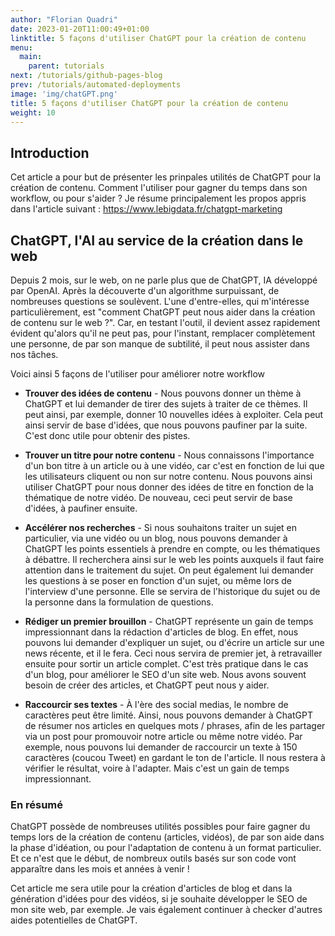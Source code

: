 ```yaml
---
author: "Florian Quadri"
date: 2023-01-20T11:00:49+01:00
linktitle: 5 façons d'utiliser ChatGPT pour la création de contenu
menu:
  main:
    parent: tutorials
next: /tutorials/github-pages-blog
prev: /tutorials/automated-deployments
image: 'img/chatGPT.png'
title: 5 façons d'utiliser ChatGPT pour la création de contenu
weight: 10
---
```



## Introduction

Cet article a pour but de présenter les prinpales utilités de ChatGPT pour la création de contenu. Comment l'utiliser pour gagner du temps dans son workflow, ou pour s'aider ? Je résume principalement les propos appris dans l'article suivant : https://www.lebigdata.fr/chatgpt-marketing
<!-- //test -->
## ChatGPT, l'AI au service de la création dans le web

Depuis 2 mois, sur le web, on ne parle plus que de ChatGPT, IA développé par OpenAI. Après la découverte d'un algorithme surpuissant, de nombreuses questions se soulèvent. L'une d'entre-elles, qui m'intéresse particulièrement, est "comment ChatGPT peut nous aider dans la création de contenu sur le web ?". Car, en testant l'outil, il devient assez rapidement évident qu'alors qu'il ne peut pas, pour l'instant, remplacer complètement une personne, de par son manque de subtilité, il peut nous assister dans nos tâches.

Voici ainsi 5 façons de l'utiliser pour améliorer notre workflow 

- **Trouver des idées de contenu** - Nous pouvons donner un thème à ChatGPT et lui demander de tirer des sujets à traiter de ce thèmes. Il peut ainsi, par exemple, donner 10 nouvelles idées à exploiter. Cela peut ainsi servir de base d'idées, que nous pouvons paufiner par la suite. C'est donc utile pour obtenir des pistes.

- **Trouver un titre pour notre contenu** - Nous connaissons l'importance d'un bon titre à un article ou à une vidéo, car c'est en fonction de lui que les utilisateurs cliquent ou non sur notre contenu. Nous pouvons ainsi utiliser ChatGPT pour nous donner des idées de titre en fonction de la thématique de notre vidéo. De nouveau, ceci peut servir de base d'idées, à paufiner ensuite.

- **Accélérer nos recherches** - Si nous souhaitons traiter un sujet en particulier, via une vidéo ou un blog, nous pouvons demander à ChatGPT les points essentiels à prendre en compte, ou les thématiques à débattre. Il recherchera ainsi sur le web les points auxquels il faut faire attention dans le traitement du sujet. On peut également lui demander les questions à se poser en fonction d'un sujet, ou même lors de l'interview d'une personne. Elle se servira de l'historique du sujet ou de la personne dans la formulation de questions.

- **Rédiger un premier brouillon** - ChatGPT représente un gain de temps impressionnant dans la rédaction d'articles de blog. En effet, nous pouvons lui demander d'expliquer un sujet, ou d'écrire un article sur une news récente, et il le fera. Ceci nous servira de premier jet, à retravailler ensuite pour sortir un article complet. C'est très pratique dans le cas d'un blog, pour améliorer le SEO d'un site web. Nous avons souvent besoin de créer des articles, et ChatGPT peut nous y aider.

- **Raccourcir ses textes** - À l'ère des social medias, le nombre de caractères peut être limité. Ainsi, nous pouvons demander à ChatGPT de résumer nos articles en quelques mots / phrases, afin de les partager via un post pour promouvoir notre article ou même notre vidéo. Par exemple, nous pouvons lui demander de raccourcir un texte à 150 caractères (coucou Tweet) en gardant le ton de l'article. Il nous restera à vérifier le résultat, voire à l'adapter. Mais c'est un gain de temps impressionnant.

### En résumé

ChatGPT possède de nombreuses utilités possibles pour faire gagner du temps lors de la création de contenu (articles, vidéos), de par son aide dans la phase d'idéation, ou pour l'adaptation de contenu à un format particulier. Et ce n'est que le début, de nombreux outils basés sur son code vont apparaître dans les mois et années à venir !

Cet article me sera utile pour la création d'articles de blog et dans la génération d'idées pour des vidéos, si je souhaite développer le SEO de mon site web, par exemple. Je vais également continuer à checker d'autres aides potentielles de ChatGPT.